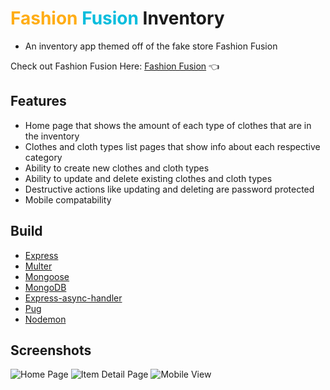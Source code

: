 # <span style='color: rgb(255, 173, 22)'>Fashion</span> <span style='color: rgb(8, 189, 221);'>Fusion</span> Inventory

- An inventory app themed off of the fake store Fashion Fusion

Check out Fashion Fusion Here: [Fashion Fusion](https://babysparta.github.io/shopping-cart/) :point_left:

## Features

- Home page that shows the amount of each type of clothes that are in the inventory
- Clothes and cloth types list pages that show info about each respective category
- Ability to create new clothes and cloth types
- Ability to update and delete existing clothes and cloth types
- Destructive actions like updating and deleting are password protected
- Mobile compatability

## Build

- [Express](https://expressjs.com/)
- [Multer](https://www.npmjs.com/package/multer)
- [Mongoose](https://mongoosejs.com/docs/)
- [MongoDB](https://www.mongodb.com/)
- [Express-async-handler](https://www.npmjs.com/package/express-async-handler)
- [Pug](https://pugjs.org/api/getting-started.html)
- [Nodemon](https://www.npmjs.com/package/nodemon)

## Screenshots

![Home Page](images/HomePage.png)
![Item Detail Page](images/ItemDetail.png)
![Mobile View](images/MobileView.png)
